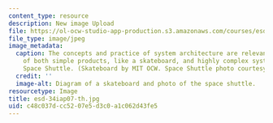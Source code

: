 ```yaml
---
content_type: resource
description: New image Upload
file: https://ol-ocw-studio-app-production.s3.amazonaws.com/courses/esd-34-system-architecture-january-iap-2007/c48c037dcc5207e5d3c0a1c062d43fe5_esd-34iap07-th.jpg
file_type: image/jpeg
image_metadata:
  caption: The concepts and practice of system architecture are relevant to the design
    of both simple products, like a skateboard, and highly complex systems, like the
    Space Shuttle. (Skateboard by MIT OCW. Space Shuttle photo courtesy of [NASA](http://www.nasa.gov/).)
  credit: ''
  image-alt: Diagram of a skateboard and photo of the space shuttle.
resourcetype: Image
title: esd-34iap07-th.jpg
uid: c48c037d-cc52-07e5-d3c0-a1c062d43fe5
---
```

